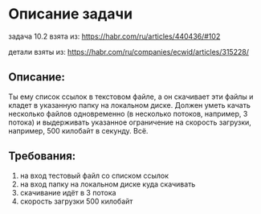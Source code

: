 # Описание задачи

задача 10.2 взята из: https://habr.com/ru/articles/440436/#102

детали взяты из: https://habr.com/ru/companies/ecwid/articles/315228/

## Описание:
Ты ему список ссылок в текстовом файле, а он скачивает эти файлы и кладет в указанную папку на локальном диске.
Должен уметь качать несколько файлов одновременно (в несколько потоков, например, 3 потока) и
выдерживать указанное ограничение на скорость загрузки, например, 500 килобайт в секунду. Всё.

## Требования:
1. на вход тестовый файл со списком ссылок
2. на вход папку на локальном диске куда скачивать
3. скачивание идёт в 3 потока
4. скорость загрузки 500 килобайт
